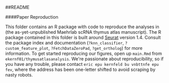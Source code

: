 ##README

####Paper Reproduction 

This folder contains an R package with code to reproduce the analyses in (the as-yet-unpublished Maehrlab scRNA thymus atlas manuscript). The R package contained in this folder is built around [Seurat](http://satijalab.org/seurat/) version 1.4. Consult the package index and documentation (`?knn_classifier`, `?custom_feature_plot`, `?FetchDataZeroPad`, `?get_ortholog`) for more information. To get started reproducing our figures, open up `main.Rmd` from `ekernf01/thymusatlasanalysis`. We're passionate about reproducibility, so if you have any trouble, please contact `eric epu kernfeld bu vnbttnfe epu fev`, where the address has been one-letter shifted to avoid scraping by nasty robots. 